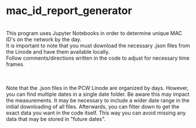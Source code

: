 # mac_id_report_generator

<br/>This program uses Jupyter Notebooks in order to determine unique MAC ID's on the network by the day.
<br/>It is important to note that you must download the necessary .json files from the Linode and have them available locally.
<br/>Follow comments/directions written in the code to adjust for necessary time frames.


<br/><br/> Note that the .json files in the PCW Linode are organized by days. However, you can find multiple dates in a single date folder. Be aware this may impact the measurements. It may be necessary to include a wider date range in the initial downloading of all files. Afterwards, you can filter down to get the exact data you want in the code itself. This way you can avoid missing any data that may be stored in "future dates".
